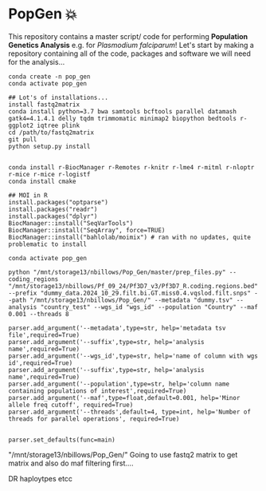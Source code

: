 # PopGen :boom:
This repository contains a master script/ code for performing **Population Genetics Analysis** e.g. for *Plasmodium falciparum*!
Let's start by making a repository containing all of the code, packages and software we will need for the analysis...
```
conda create -n pop_gen
conda activate pop_gen

## Lot's of installations...
install fastq2matrix
conda install python=3.7 bwa samtools bcftools parallel datamash gatk4=4.1.4.1 delly tqdm trimmomatic minimap2 biopython bedtools r-ggplot2 iqtree plink
cd /path/to/fastq2matrix
git pull
python setup.py install


conda install r-BiocManager r-Remotes r-knitr r-lme4 r-mitml r-nloptr r-mice r-mice r-logistf
conda install cmake

## MOI in R
install.packages("optparse")
install.packages("readr")
install.packages("dplyr")
BiocManager::install("SeqVarTools")
BiocManager::install("SeqArray", force=TRUE)
BiocManager::install("bahlolab/moimix") # ran with no updates, quite problematic to install

```

```
conda activate pop_gen

python "/mnt/storage13/nbillows/Pop_Gen/master/prep_files.py" --coding_regions "/mnt/storage13/nbillows/Pf_09_24/Pf3D7_v3/Pf3D7_R.coding.regions.bed" --prefix "dummy_data.2024_10_29.filt.bi.GT.miss0.4.vqslod.filt.snps" --path "/mnt/storage13/nbillows/Pop_Gen/" --metadata "dummy.tsv" --analysis "country_test" --wgs_id "wgs_id" --population "Country" --maf 0.001 --threads 8

parser.add_argument('--metadata',type=str, help='metadata tsv file',required=True)
parser.add_argument('--suffix',type=str, help='analysis name',required=True)
parser.add_argument('--wgs_id',type=str, help='name of column with wgs id',required=True)
parser.add_argument('--suffix',type=str, help='analysis name',required=True)
parser.add_argument('--population',type=str, help='column name containing populations of interest',required=True)
parser.add_argument('--maf',type=float,default=0.001, help='Minor allele freq cutoff', required=True)
parser.add_argument('--threads',default=4, type=int, help='Number of threads for parallel operations', required=True)


parser.set_defaults(func=main)
```
"/mnt/storage13/nbillows/Pop_Gen/"
Going to use fastq2 matrix to get matrix and also do maf filtering first....


DR haploytpes etcc
